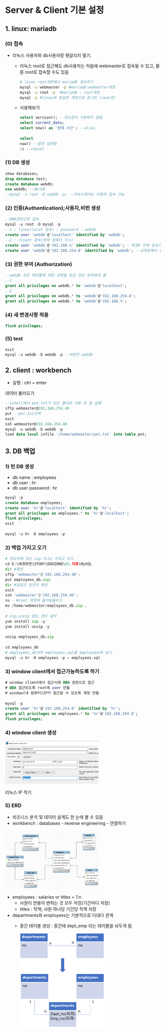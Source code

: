 # Server & Client 기본 설정

## 1. linux: mariadb

### (0) 접속

- 리눅스 사용자와 db사용자랑 헷갈리지 말기.
    - 리눅스 root로 접근해도 db사용자는 처음에 webmaster로 접속될 수 있고, 물론 root로 접속할 수도 있음

        ```bash
        # linux root계정에서 mariadb 접속하기
        mysql -u webmaster -p #mariadb:webmaster계정
        mysql -u root -p  #mariadb : root계정
        mysql -p #linux와 동일한 계정으로 로그인 (root로)
        ```

    - 사용해보기

        ```sql
        select version(); --대소문자 구분하지 않음
        select current_date;
        select now() as '현재 시간'; --alias

        select
        naw() --잘못 입력함
        /c --cancel

        ```

### (1) DB 생성

```sql
show databases;
drop database test;
create database webdb;
use webdb; --db사용
--mysql -u root -D webdb -p; --리눅스에서는 이렇게 접속 가능
```

### (2) 인증(Authentication);사용자,비번 생성

```sql
--DBA권한으로 접속
mysql -u root -D mysql -p
--1 : linux(local 접속) : password - webdb
create user 'webdb'@'localhost' identified by 'webdb';
--2 : client 접속(현재 컴퓨터 주소)
create user 'webdb'@'192.168.%' identified by 'webdb'; --특정X 전체 접속가능
create user 'webdb'@'192.168.254.8' identified by 'webdb'; --교육장에서 접속가능
```

### (3) 권한 부여 (Authorization)

```sql
--webdb 모든 테이블에 대한 권한을 방금 만든 유저에게 줌
--1
grant all privileges on webdb.* to 'webdb'@'localhost';
--2
grant all privileges on webdb.* to 'webdb'@'192.168.254.8';
grant all privileges on webdb.* to 'webdb'@'192.168.%';
```

### (4) 새 변경사항 적용

```sql
flush privileges;
```

### (5) test

```sql
exit
mysql -u webdb -D webdb -p --비번은 webdb
```

## 2. client : workbench

- 실행 : ctrl + enter

데이터 불러오기

```sql
--xshell에서 pet.txt가 있는 폴더로 이동 후 밑 실행
sftp webmaster@192.168.254.40
put --pet.txt선택
exit
ssh webmaster@192.168.254.40
mysql -u webdb -D webdb -p
load data local infile '/home/webmaster/pet.txt' into table pet;
```

## 3. DB 백업

### 1) 빈 DB 생성

- db name : employees
- db user : hr
- db user password : hr

```sql
mysql -p
create database employees;
create user 'hr'@'localhost' identified by 'hr';
grant all privileges on employees.* to 'hr'@'localhost';
flush privileges;
exit

mysql -u hr -D employees -p
```

### 2) 백업 가지고 오기

```python
# 윈도우에 있는 zip file 가지고 오기
cd E:\배경화면\STUDY\DOUZONE\03.자료\MySQL
dir #확인
sftp 'webmaster'@'192.168.254.40';
put employees_db.zip;
dir #업로드 된건지 확인
exit
ssh 'webmaster'@'192.168.254.40';
su - #root 계정에 옮겨놓을라고
mv /home/webmaster/employees_db.zip .

# zip,unzip 없는 경우 설치
yum install zip -y
yum install unzip -y

unzip employees_db.zip

cd employees_db
# employees_db내의 employees.sql을 employees에 넣기
mysql -u hr -D employees -p < employees.sql
```

### 3) window client에서 접근가능하도록 하기

```sql
# window client에서 접근시에 DBA 권한으로 접근
# DBA 접근되도록 root에 user 만듦
# window(내 컴퓨터)IP가 접근할 수 있도록 계정 만듦

mysql -p
create user 'hr'@'192.168.254.8' identified by 'hr';
grant all privileges on employees.* to 'hr'@'192.168.254.8';
flush privileges;
```

### 4) window client 생성

<img src="K-017.jpg" width="60%">

리눅스 IP 적기

### 5) ERD

- 비즈니스 분석 및 데이터 설계도 한 눈에 볼 수 있음
- workbench : databases - reverse engineering - 연결하기

<img src="K-018.jpg" width="60%">

- employees : salaries or titles = 1:n
    - 사원이 연봉이 변하는 것 모두 저장(기간마다 저장)
    - titles : 직책; 사원 하나당 기간당 직책 저장
- departments와 employees는 기본적으로 다대다 관계
    - 중간 테이블 생성 : 중간에 dept_emp 라는 테이블을 놔두게 됨

        <img src="Untitled.png" width="60%">
